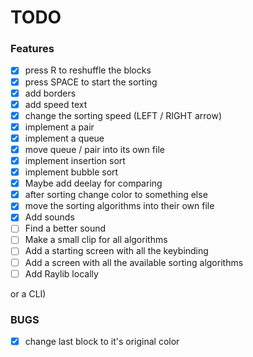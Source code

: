 # TODO
### Features
- [X] press R to reshuffle the blocks
- [X] press SPACE to start the sorting
- [X] add borders
- [X] add speed text
- [X] change the sorting speed (LEFT / RIGHT arrow)
- [X] implement a pair
- [X] implement a queue
- [X] move queue / pair into its own file
- [X] implement insertion sort
- [X] implement bubble sort
- [X] Maybe add deelay for comparing
- [X] after sorting change color to something else
- [X] move the sorting algorithms into their own file
- [X] Add sounds
- [ ] Find a better sound
- [ ] Make a small clip for all algorithms
- [ ] Add a starting screen with all the keybinding
- [ ] Add a screen with all the available sorting algorithms
- [ ] Add Raylib locally

or a CLI)
### BUGS
- [X] change last block to it's original color
